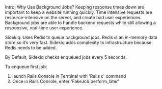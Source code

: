 Intro: Why Use Background Jobs?
Keeping response times down are important to keep a website running quickly. Time intensive requests are resource-intensive on the server, and create bad user experiences. Background jobs are able to handle backend requests while still allowing a responsive, real-time user experience.  

Sidekiq: Uses Redis to queue background jobs. Redis is an in-memory data store so it’s very fast. Sidekiq adds complexity to infrastructure because Redis needs to be added.

By Default, Sidekiq checks enqueued jobs every 5 seconds. 

To enqueue first job:
1) launch Rails Console in Terminal with 'Rails c' command
2) Once in Rails Console, enter 'FakeJob.perform_later'

